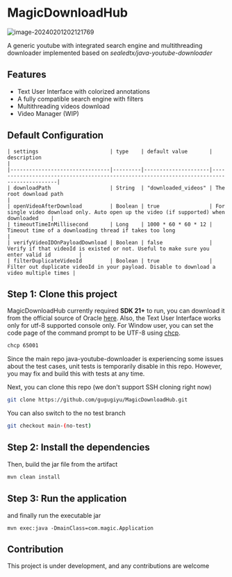 # MagicDownloadHub

![image-20240201202121769](C:\Users\nguye\AppData\Roaming\Typora\typora-user-images\image-20240201202121769.png)

A generic youtube with integrated search engine and multithreading downloader implemented based on *sealedtx/java-youtube-downloader*

## Features

- Text User Interface with colorized annotations
- A fully compatible search engine with filters
- Multithreading videos download
- Video Manager (WIP)

## Default Configuration

```
| settings                       | type    | default value       | description                                                                              |
|--------------------------------|---------|---------------------|------------------------------------------------------------------------------------------|
| downloadPath                   | String  | "downloaded_videos" | The root download path                                                                   |
| openVideoAfterDownload         | Boolean | true                | For single video download only. Auto open up the video (if supported) when downloaded    |
| timeoutTimeInMillisecond       | Long    | 1000 * 60 * 60 * 12 | Timeout time of a downloading thread if takes too long                                   |
| verifyVideoIDOnPayloadDownload | Boolean | false               | Verify if that videoId is existed or not. Useful to make sure you enter valid id         |
| filterDuplicateVideoId         | Boolean | true                | Filter out duplicate videoId in your payload. Disable to download a video multiple times |
```

## Step 1: Clone this project

MagicDownloadHub currently required **SDK 21+** to run, you can download it from the official source of Oracle [here](https://www.oracle.com/java/technologies/downloads/). Also, the Text User Interface works only for utf-8 supported console only. For Window user, you can set the code page of the command prompt to be UTF-8 using [chcp](https://learn.microsoft.com/en-us/windows-server/administration/windows-commands/chcp).

```sh
chcp 65001
```

Since the main repo java-youtube-downloader is experiencing some issues about the test cases, unit tests is temporarily disable in this repo. However, you may fix and build this with tests at any time.

Next, you can clone this repo (we don't support SSH cloning right now)

```sh
git clone https://github.com/gugugiyu/MagicDownloadHub.git
```
You can also switch to the no test branch

```sh
git checkout main-(no-test)
```

## Step 2: Install the dependencies

Then, build the jar file from the artifact

```sh
mvn clean install
```

## Step 3: Run the application

and finally run the executable jar

```shell
mvn exec:java -DmainClass=com.magic.Application
```

## Contribution

This project is under development, and any contributions are welcome